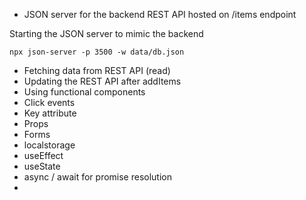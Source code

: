 - JSON server for the backend REST API hosted on /items endpoint

Starting the JSON server to mimic the backend
```
npx json-server -p 3500 -w data/db.json
```

- Fetching data from REST API (read)
- Updating the REST API after addItems
- Using functional components
- Click events
- Key attribute
- Props
- Forms
- localstorage
- useEffect
- useState
- async / await for promise resolution
- 
